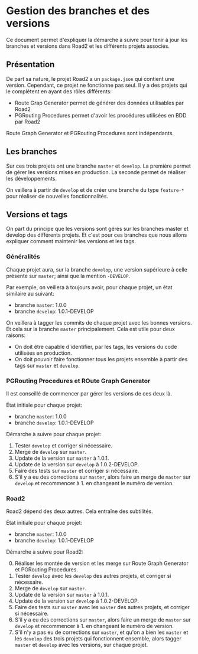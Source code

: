 # Gestion des branches et des versions

Ce document permet d'expliquer la démarche à suivre pour tenir à jour les branches et versions dans Road2 et les différents projets associés. 

## Présentation 

De part sa nature, le projet Road2 a un `package.json` qui contient une version. Cependant, ce projet ne fonctionne pas seul. Il y a des projets qui le complétent en ayant des rôles différents: 
- Route Grap Generator permet de générer des données utilisables par Road2
- PGRouting Procedures permet d'avoir les procédures utilisées en BDD par Road2

Route Graph Generator et PGRouting Procedures sont indépendants. 

## Les branches

Sur ces trois projets ont une branche `master` et `develop`. La première permet de gérer les versions mises en production. La seconde permet de réaliser les développements. 

On veillera à partir de `develop` et de créer une branche du type `feature-*` pour réaliser de nouvelles fonctionnalités. 

## Versions et tags

On part du principe que les versions sont gérés sur les branches master et develop des différents projets. Et c'est pour ces branches que nous allons expliquer comment maintenir les versions et les tags. 

### Généralités 

Chaque projet aura, sur la branche `develop`, une version supérieure à celle présente sur `master`; ainsi que la mention `-DEVELOP`. 

Par exemple, on veillera à toujours avoir, pour chaque projet, un état similaire au suivant: 
- branche `master`: 1.0.0
- branche `develop`: 1.0.1-DEVELOP

On veillera à tagger les commits de chaque projet avec les bonnes versions. Et cela sur la branche `master` principalement. Cela est utile pour deux raisons: 
- On doit être capable d'identifier, par les tags, les versions du code utilisées en production. 
- On doit pouvoir faire fonctionner tous les projets ensemble à partir des tags sur `master` et `develop`. 

### PGRouting Procedures et ROute Graph Generator

Il est conseillé de commencer par gérer les versions de ces deux là. 

État initiale pour chaque projet: 

- branche `master`: 1.0.0
- branche `develop`: 1.0.1-DEVELOP

Démarche à suivre pour chaque projet:

1. Tester `develop` et corriger si nécessaire.
2. Merge de `develop` sur `master`.
3. Update de la version sur `master` à 1.0.1.
4. Update de la version sur `develop` à 1.0.2-DEVELOP.
5. Faire des tests sur `master` et corriger si nécessaire.
6. S'il y a eu des corrections sur `master`, alors faire un merge de `master` sur `develop` et recommencer à 1. en changeant le numéro de version.

### Road2 

Road2 dépend des deux autres. Cela entraîne des subtilités. 

État initiale pour chaque projet: 

- branche `master`: 1.0.0
- branche `develop`: 1.0.1-DEVELOP

Démarche à suivre pour Road2:

0. Réaliser les montée de version et les merge sur Route Graph Generator et PGRouting Procedures. 
1. Tester `develop` avec les `develop` des autres projets, et corriger si nécessaire.
2. Merge de `develop` sur `master`.
3. Update de la version sur `master` à 1.0.1.
4. Update de la version sur `develop` à 1.0.2-DEVELOP.
5. Faire des tests sur `master` avec les `master` des autres projets, et corriger si nécessaire.
6. S'il y a eu des corrections sur `master`, alors faire un merge de `master` sur `develop` et recommencer à 1. en changeant le numéro de version.
7. S'il n'y a pas eu de corrections sur `master`, et qu'on a bien les `master` et les `develop` des trois projets qui fonctionnent ensemble, alors tagger `master` et `develop` avec les versions, sur chaque projet.